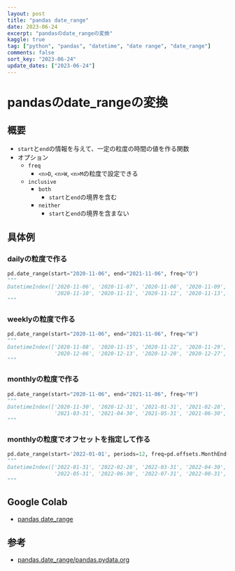 ```yaml
---
layout: post
title: "pandas date_range" 
date: 2023-06-24
excerpt: "pandasのdate_rangeの変換"
kaggle: true
tag: ["python", "pandas", "datetime", "date range", "date_range"]
comments: false
sort_key: "2023-06-24"
update_dates: ["2023-06-24"]
---
```


# pandasのdate_rangeの変換

## 概要
 - `start`と`end`の情報を与えて、一定の粒度の時間の値を作る関数
 - オプション
   - `freq`
     - `<n>D`, `<n>W`, `<n>M`の粒度で設定できる
   - `inclusive`
     - `both`
       - `start`と`end`の境界を含む
     - `neither`
       - `start`と`end`の境界を含まない

## 具体例

### dailyの粒度で作る

```python
pd.date_range(start="2020-11-06", end="2021-11-06", freq="D")
"""
DatetimeIndex(['2020-11-06', '2020-11-07', '2020-11-08', '2020-11-09',
               '2020-11-10', '2020-11-11', '2020-11-12', '2020-11-13',
"""
```

### weeklyの粒度で作る

```python
pd.date_range(start="2020-11-06", end="2021-11-06", freq="W")
"""
DatetimeIndex(['2020-11-08', '2020-11-15', '2020-11-22', '2020-11-29',
               '2020-12-06', '2020-12-13', '2020-12-20', '2020-12-27',
"""
```

### monthlyの粒度で作る

```python
pd.date_range(start="2020-11-06", end="2021-11-06", freq="M")
"""
DatetimeIndex(['2020-11-30', '2020-12-31', '2021-01-31', '2021-02-28',
               '2021-03-31', '2021-04-30', '2021-05-31', '2021-06-30',
"""
```


### monthlyの粒度でオフセットを指定して作る

```python
pd.date_range(start='2022-01-01', periods=12, freq=pd.offsets.MonthEnd(1))
"""
DatetimeIndex(['2022-01-31', '2022-02-28', '2022-03-31', '2022-04-30',
               '2022-05-31', '2022-06-30', '2022-07-31', '2022-08-31',
"""
```

## Google Colab
 - [pandas date_range](https://colab.research.google.com/drive/1WW_R-Rj9cs5oO-OcS7BOxgV5ZOJb2BOi?usp=sharing)

## 参考
 - [pandas.date_range/pandas.pydata.org](https://pandas.pydata.org/docs/reference/api/pandas.date_range.html)
